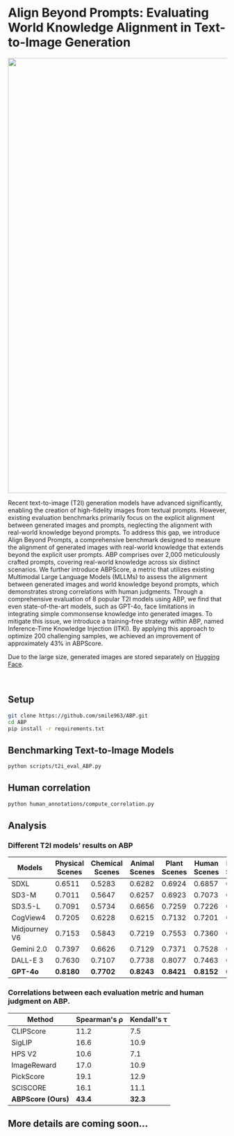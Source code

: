 # Align Beyond Prompts: Evaluating World Knowledge Alignment in Text-to-Image Generation




<img src="./assets/figure1.png" width=1000px>

Recent text-to-image (T2I) generation models have advanced significantly, enabling the creation of high-fidelity images from textual prompts. However, existing evaluation benchmarks primarily focus on the explicit alignment between generated images and prompts, neglecting the alignment with real-world knowledge beyond prompts. To address this gap, we introduce Align Beyond Prompts, a comprehensive benchmark designed to measure the alignment of generated images with real-world knowledge that extends beyond the explicit user prompts. ABP comprises over 2,000 meticulously crafted prompts, covering real-world knowledge across six distinct scenarios. We further introduce ABPScore, a metric that utilizes existing Multimodal Large Language Models (MLLMs) to assess the alignment between generated images and world knowledge beyond prompts, which demonstrates strong correlations with human judgments. Through a comprehensive evaluation of 8 popular T2I models using ABP, we find that even state-of-the-art models, such as GPT-4o, face limitations in integrating simple commonsense knowledge into generated images. 
To mitigate this issue, we introduce a training-free strategy within ABP, named Inference-Time Knowledge Injection (ITKI). By applying this approach to optimize 200 challenging samples, we achieved an improvement of approximately 43% in ABPScore.

Due to the large size, generated images are stored separately on <a href="https://huggingface.co/datasets/smileying/ABP" target="_blank">Hugging Face</a>.


<br>

## Setup

```bash
git clone https://github.com/smile963/ABP.git
cd ABP
pip install -r requirements.txt
```

## Benchmarking Text-to-Image Models 

```bash
python scripts/t2i_eval_ABP.py
```

## Human correlation

```bash
python human_annotations/compute_correlation.py
```

## Analysis

### Different T2I models’ results on ABP

| **Models**    | **Physical Scenes** | **Chemical Scenes** | **Animal Scenes** | **Plant Scenes** | **Human Scenes** | **Factual Scenes** | **Overall** |
| ------------- | ------------------- | ------------------- | ----------------- | ---------------- | ---------------- | ------------------ | ----------- |
| SDXL          | 0.6511              | 0.5283              | 0.6282            | 0.6924           | 0.6857           | 0.7489             | 0.6558      |
| SD3-M         | 0.7011              | 0.5647              | 0.6257            | 0.6923           | 0.7073           | 0.7528             | 0.6740      |
| SD3.5-L       | 0.7091              | 0.5734              | 0.6656            | 0.7259           | 0.7226           | 0.7787             | 0.6959      |
| CogView4      | 0.7205              | 0.6228              | 0.6215            | 0.7132           | 0.7201           | 0.8039             | 0.7003      |
| Midjourney V6 | 0.7153              | 0.5843              | 0.7219            | 0.7553           | 0.7360           | 0.8123             | 0.7208      |
| Gemini 2.0    | 0.7397              | 0.6626              | 0.7129            | 0.7371           | 0.7528           | 0.7753             | 0.7301      |
| DALL-E 3      | 0.7630              | 0.7107              | 0.7738            | 0.8077           | 0.7463           | 0.8346             | 0.7727      |
| **GPT-4o**    | **0.8180**          | **0.7702**          | **0.8243**        | **0.8421**       | **0.8152**       | **0.8581**         | **0.8213**  |

### Correlations between each evaluation metric and human judgment on ABP.

| **Method**          | **Spearman's ρ** | **Kendall's τ** |
| ------------------- | ---------------- | --------------- |
| CLIPScore           | 11.2             | 7.5             |
| SigLIP              | 16.6             | 10.9            |
| HPS V2              | 10.6             | 7.1             |
| ImageReward         | 17.0             | 10.9            |
| PickScore           | 19.1             | 12.9            |
| SCISCORE            | 16.1             | 11.1            |
| **ABPScore (Ours)** | **43.4**         | **32.3**        |



## More details are coming soon...
